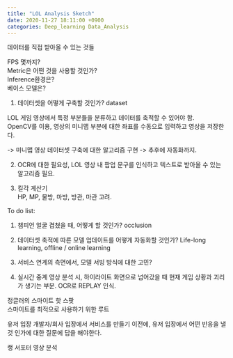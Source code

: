 ```yaml
---
title: "LOL Analysis Sketch"
date: 2020-11-27 18:11:00 +0900
categories: Deep_learning Data_Analysis
---
```


데이터를 직접 받아올 수 있는 것들 

FPS 몇까지?    
Metric은 어떤 것을 사용할 것인가?    
Inference환경은?    
베이스 모델은?    

1. 데이터셋을 어떻게 구축할 것인가? dataset    

LOL 게임 영상에서 특정 부분들을 분류하고 데이터를 축적할 수 있어야 함.    
OpenCV를 이용, 영상의 미니맵 부분에 대한 좌표를 수동으로 입력하고 영상을 저장한다.    

-> 미니맵 영상 데이터셋 구축에 대한 알고리즘 구현 -> 추후에 자동화까지.    


2. OCR에 대한 필요성, LOL 영상 내 팝업 문구를 인식하고 텍스트로 받아올 수 있는 알고리즘 필요.    


3. 킬각 계산기    
HP, MP, 물방, 마방, 방관, 마관 고려.    


To do list:    
1. 챔피언 얼굴 겹쳤을 때, 어떻게 할 것인가? occlusion    

2. 데이터셋 축적에 따른 모델 업데이트를 어떻게 자동화할 것인가? Life-long learning, offline / online learning    

3. 서비스 연계의 측면에서, 모델 서빙 방식에 대한 고민?    

4. 실시간 중계 영상 분석 시, 하이라이트 화면으로 넘어갔을 때 현재 게임 상황과 괴리가 생기는 부분. OCR로 REPLAY 인식.    

정글러의 스마이트 핫 스팟    
스마이트를 최적으로 사용하기 위한 루트    

유저 입장
개발자/회사 입장에서 서비스를 만들기 이전에, 유저 입장에서 어떤 반응을 낼 것 인가에 대한 질문에 답을 해야한다.    

랭 서포터 영상 분석    
